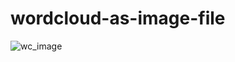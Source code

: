 ﻿# wordcloud-as-image-file
![wc_image](https://user-images.githubusercontent.com/29576337/178373561-10377154-70da-48fb-b544-67d82e5f2bbe.png)
